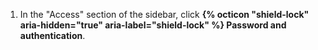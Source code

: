 1. In the "Access" section of the sidebar, click **{% octicon "shield-lock" aria-hidden="true" aria-label="shield-lock" %} Password and authentication**.
